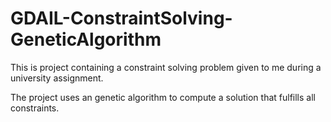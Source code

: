 # GDAIL-ConstraintSolving-GeneticAlgorithm

This is project containing a constraint solving problem given to me during a university assignment.

The project uses an genetic algorithm to compute a solution that fulfills all constraints.
